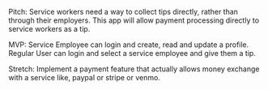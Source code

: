 Pitch: Service workers need a way to collect tips directly, rather than through their employers. This app will allow payment processing directly to service workers as a tip.

MVP: Service Employee can login and create, read and update a profile. Regular User can login and select a service employee and give them a tip.

Stretch: Implement a payment feature that actually allows money exchange with a service like, paypal or stripe or venmo.
